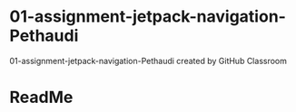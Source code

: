 # 01-assignment-jetpack-navigation-Pethaudi
01-assignment-jetpack-navigation-Pethaudi created by GitHub Classroom
# ReadMe
